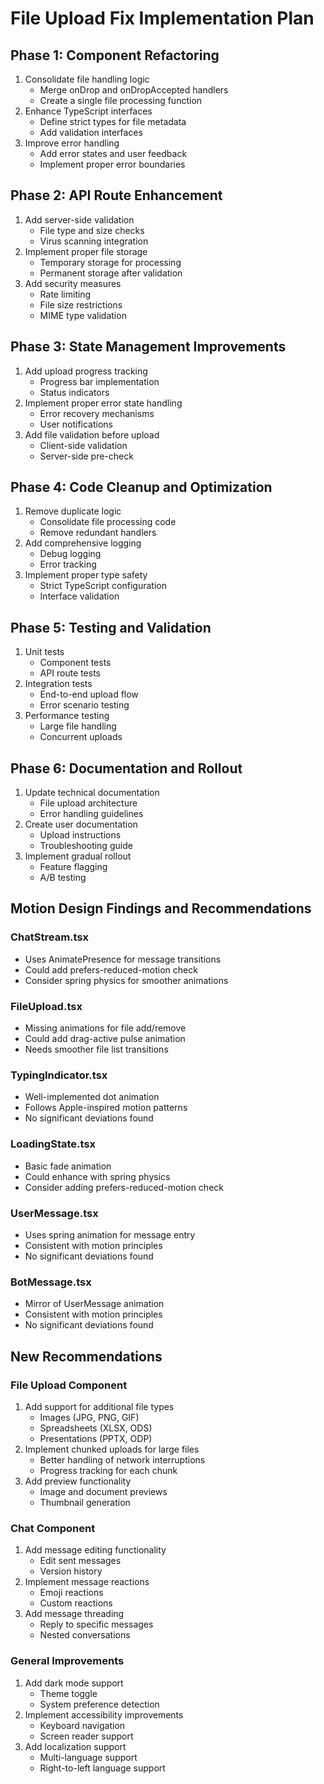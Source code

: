 # File Upload Fix Implementation Plan

## Phase 1: Component Refactoring

1. Consolidate file handling logic
   - Merge onDrop and onDropAccepted handlers
   - Create a single file processing function
2. Enhance TypeScript interfaces
   - Define strict types for file metadata
   - Add validation interfaces
3. Improve error handling
   - Add error states and user feedback
   - Implement proper error boundaries

## Phase 2: API Route Enhancement

1. Add server-side validation
   - File type and size checks
   - Virus scanning integration
2. Implement proper file storage
   - Temporary storage for processing
   - Permanent storage after validation
3. Add security measures
   - Rate limiting
   - File size restrictions
   - MIME type validation

## Phase 3: State Management Improvements

1. Add upload progress tracking
   - Progress bar implementation
   - Status indicators
2. Implement proper error state handling
   - Error recovery mechanisms
   - User notifications
3. Add file validation before upload
   - Client-side validation
   - Server-side pre-check

## Phase 4: Code Cleanup and Optimization

1. Remove duplicate logic
   - Consolidate file processing code
   - Remove redundant handlers
2. Add comprehensive logging
   - Debug logging
   - Error tracking
3. Implement proper type safety
   - Strict TypeScript configuration
   - Interface validation

## Phase 5: Testing and Validation

1. Unit tests
   - Component tests
   - API route tests
2. Integration tests
   - End-to-end upload flow
   - Error scenario testing
3. Performance testing
   - Large file handling
   - Concurrent uploads

## Phase 6: Documentation and Rollout

1. Update technical documentation
   - File upload architecture
   - Error handling guidelines
2. Create user documentation
   - Upload instructions
   - Troubleshooting guide
3. Implement gradual rollout
   - Feature flagging
   - A/B testing

## Motion Design Findings and Recommendations

### ChatStream.tsx

- Uses AnimatePresence for message transitions
- Could add prefers-reduced-motion check
- Consider spring physics for smoother animations

### FileUpload.tsx

- Missing animations for file add/remove
- Could add drag-active pulse animation
- Needs smoother file list transitions

### TypingIndicator.tsx

- Well-implemented dot animation
- Follows Apple-inspired motion patterns
- No significant deviations found

### LoadingState.tsx

- Basic fade animation
- Could enhance with spring physics
- Consider adding prefers-reduced-motion check

### UserMessage.tsx

- Uses spring animation for message entry
- Consistent with motion principles
- No significant deviations found

### BotMessage.tsx

- Mirror of UserMessage animation
- Consistent with motion principles
- No significant deviations found

## New Recommendations

### File Upload Component

1. Add support for additional file types
   - Images (JPG, PNG, GIF)
   - Spreadsheets (XLSX, ODS)
   - Presentations (PPTX, ODP)
2. Implement chunked uploads for large files
   - Better handling of network interruptions
   - Progress tracking for each chunk
3. Add preview functionality
   - Image and document previews
   - Thumbnail generation

### Chat Component

1. Add message editing functionality
   - Edit sent messages
   - Version history
2. Implement message reactions
   - Emoji reactions
   - Custom reactions
3. Add message threading
   - Reply to specific messages
   - Nested conversations

### General Improvements

1. Add dark mode support
   - Theme toggle
   - System preference detection
2. Implement accessibility improvements
   - Keyboard navigation
   - Screen reader support
3. Add localization support
   - Multi-language support
   - Right-to-left language support
